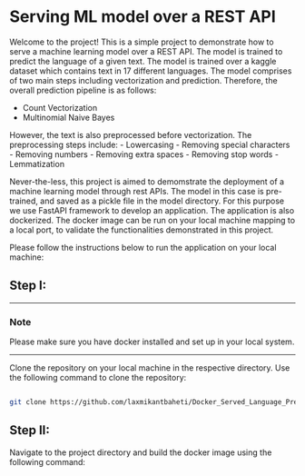# Serving ML model over a REST API

Welcome to the project! This is a simple project to demonstrate how to serve a machine 
learning model over a REST API. The model is trained to predict the language of a given 
text. The model is trained over a kaggle dataset which contains text in 17 different 
languages. The model comprises of two main steps including vectorization and prediction. 
Therefore, the overall prediction pipeline is as follows:
 - Count Vectorization
 - Multinomial Naive Bayes

However, the text is also preprocessed before vectorization. The preprocessing steps include:
    - Lowercasing
    - Removing special characters
    - Removing numbers
    - Removing extra spaces
    - Removing stop words
    - Lemmatization

Never-the-less, this project is aimed to demomstrate the deployment of a machine learning model
through rest APIs. The model in this case is pre-trained, and saved as a pickle file in the model 
directory. For this purpose we use FastAPI framework to develop an application. The application 
is also dockerized. The docker image can be run on your local machine mapping to a local port, 
to validate the functionalities demonstrated in this project.


Please follow the instructions below to run the application on your local machine:

## Step I:

---

### Note

Please make sure you have docker installed and set up in your local system.

---

Clone the repository on your local machine in the respective directory. Use the 
following command to clone the repository:

```bash 

git clone https://github.com/laxmikantbaheti/Docker_Served_Language_Predictor.git

```

## Step II:

Navigate to the project directory and build the docker image using the following command:

```bash
